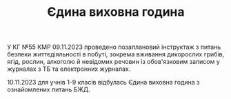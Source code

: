 ﻿---
title: Єдина виховна година
---

У КГ №55 КМР 09.11.2023 проведено позаплановий інструктаж з питань безпеки життєдіяльності в побуті, зокрема вживання дикорослих грибів, ягід, рослин, алкоголю й невідомих речовин із обов'язковим записом у журналах з ТБ та електронних журналах.

10.11.2023 для учнів 1-9 класів відбулась Єдина виховна година з ознайомлених питань БЖД.

<slideshow />
